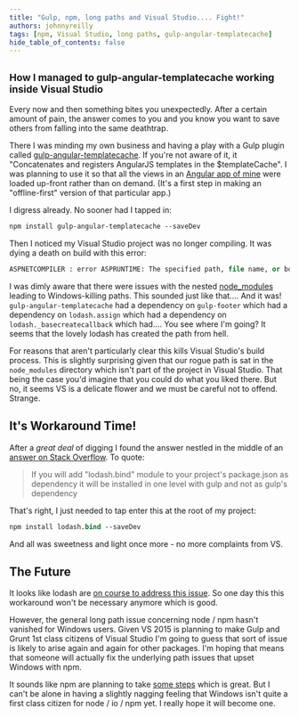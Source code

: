 ```yaml
---
title: "Gulp, npm, long paths and Visual Studio.... Fight!"
authors: johnnyreilly
tags: [npm, Visual Studio, long paths, gulp-angular-templatecache]
hide_table_of_contents: false
---
```

## <sub>How I managed to gulp-angular-templatecache working inside Visual Studio</sub>



 Every now and then something bites you unexpectedly. After a certain amount of pain, the answer comes to you and you know you want to save others from falling into the same deathtrap.

There I was minding my own business and having a play with a Gulp plugin called [gulp-angular-templatecache](https://www.npmjs.com/package/gulp-angular-templatecache). If you're not aware of it, it "Concatenates and registers AngularJS templates in the $templateCache". I was planning to use it so that all the views in an [Angular app of mine](https://github.com/johnnyreilly/proverb-offline) were loaded up-front rather than on demand. (It's a first step in making an "offline-first" version of that particular app.)

I digress already. No sooner had I tapped in:

```ps
npm install gulp-angular-templatecache --saveDev
```

Then I noticed my Visual Studio project was no longer compiling. It was dying a death on build with this error:

```ps
ASPNETCOMPILER : error ASPRUNTIME: The specified path, file name, or both are too long. The fully qualified file name must be less than 260 characters, and the directory name must be less than 248 characters.
```

I was dimly aware that there were issues with the nested [node\_modules](https://github.com/joyent/node/issues/6960) leading to Windows-killing paths. This sounded just like that.... And it was! `gulp-angular-templatecache` had a dependency on `gulp-footer` which had a dependency on `lodash.assign` which had a dependency on `lodash._basecreatecallback` which had.... You see where I'm going? It seems that the lovely lodash has created the path from hell.

For reasons that aren't particularly clear this kills Visual Studio's build process. This is slightly surprising given that our rogue path is sat in the `node_modules` directory which isn't part of the project in Visual Studio. That being the case you'd imagine that you could do what you liked there. But no, it seems VS is a delicate flower and we must be careful not to offend. Strange.

## It's Workaround Time!

After a *great deal* of digging I found the answer nestled in the middle of an [answer on Stack Overflow](http://stackoverflow.com/a/24144479/761388). To quote:

> If you will add "lodash.bind" module to your project's package.json as dependency it will be installed in one level with gulp and not as gulp's dependency

That's right, I just needed to tap enter this at the root of my project:

```ps
npm install lodash.bind --saveDev
```

And all was sweetness and light once more - no more complaints from VS.

## The Future

It looks like lodash are [on course to address this issue](https://github.com/lodash/lodash-cli/issues/23). So one day this this workaround won't be necessary anymore which is good.

However, the general long path issue concerning node / npm hasn't vanished for Windows users. Given VS 2015 is planning to make Gulp and Grunt 1st class citizens of Visual Studio I'm going to guess that sort of issue is likely to arise again and again for other packages. I'm hoping that means that someone will actually fix the underlying path issues that upset Windows with npm.

It sounds like npm are planning to take [some steps](https://github.com/joyent/node/issues/6960#issuecomment-46704998) which is great. But I can't be alone in having a slightly nagging feeling that Windows isn't quite a first class citizen for node / io / npm yet. I really hope it will become one.


